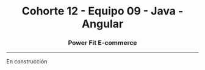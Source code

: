 <h1 align="center">Cohorte 12 - Equipo 09 - Java - Angular</h1>
<h3 align="center">Power Fit E-commerce</h3>

<hr>

En construcción
<br>
